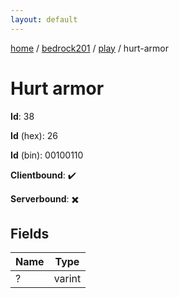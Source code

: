 ```yaml
---
layout: default
---
```


[home](/)  /  [bedrock201](/protocol/bedrock201)  /  [play](/protocol/bedrock201/play)  /  hurt-armor

# Hurt armor

**Id**: 38

**Id** (hex): 26

**Id** (bin): 00100110

**Clientbound**: ✔️

**Serverbound**: ✖️

## Fields

Name | Type
---|---
? | varint

